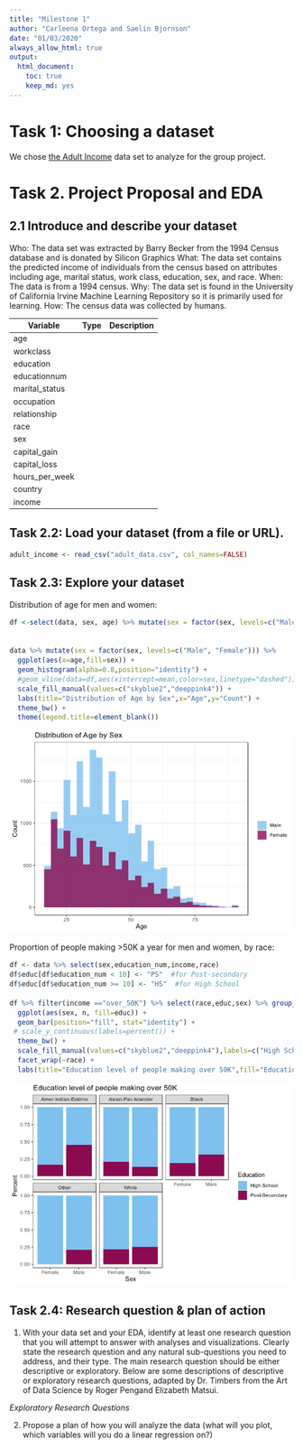 ```yaml
---
title: "Milestone 1"
author: "Carleena Ortega and Saelin Bjornson"
date: "01/03/2020"
always_allow_html: true
output: 
  html_document:
    toc: true
    keep_md: yes
---
```




# Task 1: Choosing a dataset

We chose [the Adult Income](https://archive.ics.uci.edu/ml/datasets/adult) data set to analyze for the group project.


# Task 2. Project Proposal and EDA

## 2.1 Introduce and describe your dataset

Who: The data set was extracted by Barry Becker from the 1994 Census database and is donated by Silicon Graphics 
What: The data set contains the predicted income of individuals from the census based on attributes including age, marital status, work class, education, sex, and race.
When: The data is from a 1994 census.
Why: The data set is found in the University of California Irvine Machine Learning Repository so it is primarily used for learning.
How: The census data was collected by humans.

|Variable|Type|Description|
|--------|-------|------|
|age|||
|workclass|||
|education|||
|educationnum|||
|marital_status|||
|occupation|||
|relationship|||
|race|||
|sex|||
|capital_gain|||
|capital_loss|||
|hours_per_week|||
|country|||
|income|||


## Task 2.2: Load your dataset (from a file or URL).

```r
adult_income <- read_csv("adult_data.csv", col_names=FALSE)
```

## Task 2.3: Explore your dataset





Distribution of age for men and women:

```r
df <-select(data, sex, age) %>% mutate(sex = factor(sex, levels=c("Male", "Female"))) %>% group_by(sex)  %>% summarize(mean=mean(age))


data %>% mutate(sex = factor(sex, levels=c("Male", "Female"))) %>%
  ggplot(aes(x=age,fill=sex)) + 
  geom_histogram(alpha=0.8,position="identity") +
  #geom_vline(data=df,aes(xintercept=mean,color=sex,linetype="dashed"))+
  scale_fill_manual(values=c("skyblue2","deeppink4")) + 
  labs(title="Distribution of Age by Sex",x="Age",y="Count") +
  theme_bw() +
  theme(legend.title=element_blank())
```

![](Milestone-1_files/figure-html/unnamed-chunk-3-1.png)<!-- -->


Proportion of people making >50K a year for men and women, by race:

```r
df <- data %>% select(sex,education_num,income,race)
df$educ[df$education_num < 10] <- "PS"  #for Post-secondary
df$educ[df$education_num >= 10] <- "HS"  #for High School

df %>% filter(income =="over_50K") %>% select(race,educ,sex) %>% group_by(race,educ,sex) %>% tally() %>%
  ggplot(aes(sex, n, fill=educ)) +
  geom_bar(position="fill", stat="identity") +
 # scale_y_continuous(labels=percent()) +
  theme_bw() +
  scale_fill_manual(values=c("skyblue2","deeppink4"),labels=c("High School","Post-Secondary")) + 
  facet_wrap(~race) +
  labs(title="Education level of people making over 50K",fill="Education",y="Percent",x="Sex")
```

![](Milestone-1_files/figure-html/unnamed-chunk-4-1.png)<!-- -->


## Task 2.4: Research question & plan of action
1. With your data set and your EDA, identify at least one research question that you will attempt to answer with analyses and visualizations. Clearly state the research question and any natural sub-questions you need to address, and their type. The main research question should be either descriptive or exploratory.
Below are some descriptions of descriptive or exploratory research questions, adapted by Dr. Timbers from the Art of Data Science by Roger Pengand Elizabeth Matsui. 

*Exploratory Research Questions* 

2. Propose a plan of how you will analyze the data (what will you plot, which variables will you do a linear regression on?)
